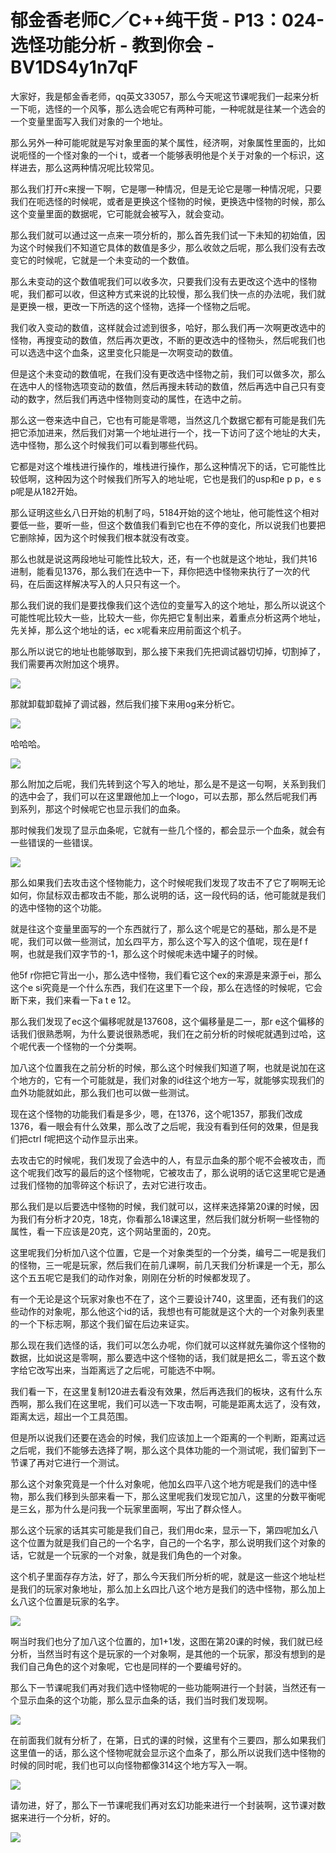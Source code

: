 # 郁金香老师C／C++纯干货 - P13：024-选怪功能分析 - 教到你会 - BV1DS4y1n7qF

大家好，我是郁金香老师，qq英文33057，那么今天呢这节课呢我们一起来分析一下呃，选怪的一个风筝，那么选会呢它有两种可能，一种呢就是往某一个选会的一个变量里面写入我们对象的一个地址。

那么另外一种可能呢就是写对象里面的某个属性，经济啊，对象属性里面的，比如说呃怪的一个怪对象的一个i t，或者一个能够表明他是个关于对象的一个标识，这样进去，那么这两种情况呢比较常见。

那么我们打开c来搜一下啊，它是哪一种情况，但是无论它是哪一种情况呢，只要我们在呃选怪的时候呢，或者是更换这个怪物的时候，更换选中怪物的时候，那么这个变量里面的数据呢，它可能就会被写入，就会变动。

那么我们就可以通过这一点来一项分析的，那么首先我们试一下未知的初始值，因为这个时候我们不知道它具体的数值是多少，那么收敛之后呢，那么我们没有去改变它的时候呢，它就是一个未变动的一个数值。

那么未变动的这个数值呢我们可以收多次，只要我们没有去更改这个选中的怪物呢，我们都可以收，但这种方式来说的比较慢，那么我们快一点的办法呢，我们就是更换一根，更改一下所选的这个怪物，选择一个怪物之后呢。

我们收入变动的数值，这样就会过滤到很多，哈好，那么我们再一次啊更改选中的怪物，再搜变动的数值，然后再次更改，不断的更改选中的怪物头，然后呢我们也可以选选中这个血条，这里变化只能是一次啊变动的数值。

但是这个未变动的数值呢，在我们没有更改选中怪物之前，我们可以做多次，那么在选中人的怪物选项变动的数值，然后再搜未转动的数值，然后再选中自己只有变动的数字，然后我们再选中怪物则变动的属性，在选中之前。

那么这一卷来选中自己，它也有可能是零嗯，当然这几个数据它都有可能是我们先把它添加进来，然后我们对第一个地址进行一个，找一下访问了这个地址的大夫，选中怪物，那么这个时候我们可以看到哪些代码。

它都是对这个堆栈进行操作的，堆栈进行操作，那么这种情况下的话，它可能性比较低啊，这种因为这个时候我们所写入的地址呢，它也是我们的usp和e p p，e s p呢是从182开始。

那么证明这些幺八日开始的机制了吗，5184开始的这个地址，他可能性这个相对要低一些，要听一些，但这个数值我们看到它也在不停的变化，所以说我们也要把它删除掉，因为这个时候我们根本就没有改变。

那么也就是说这两段地址可能性比较大，还，有一个也就是这个地址，我们共16进制，能看见1376，那么我们在选中一下，拜你把选中怪物来执行了一次的代码，在后面这样解决写入的人只只有这一个。

那么我们说的我们是要找像我们这个选位的变量写入的这个地址，那么所以说这个可能性呢比较大一些，比较大一些，你先把它复制出来，着重点分析这两个地址，先关掉，那么这个地址的话，ec x呢看来应用前面这个机子。

那么所以说它的地址也能够取到，那么接下来我们先把调试器切切掉，切割掉了，我们需要再次附加这个境界。

![](img/ffdc93d3cc943d478516643f7ea056e5_1.png)

那就卸载卸载掉了调试器，然后我们接下来用og来分析它。

![](img/ffdc93d3cc943d478516643f7ea056e5_3.png)

哈哈哈。

![](img/ffdc93d3cc943d478516643f7ea056e5_5.png)

那么附加之后呢，我们先转到这个写入的地址，那么是不是这一句啊，关系到我们的选中会了，我们可以在这里跟他加上一个logo，可以去那，那么然后呢我们再到系列，那这个时候呢它也显示我们的血条。

那时候我们发现了显示血条呢，它就有一些几个怪的，都会显示一个血条，就会有一些错误的一些错误。

![](img/ffdc93d3cc943d478516643f7ea056e5_7.png)

那么如果我们去攻击这个怪物能力，这个时候呢我们发现了攻击不了它了啊啊无论如何，你鼠标双击都攻击不能，那么说明的话，这一段代码的话，他可能就是我们的选中怪物的这个功能。

就是往这个变量里面写的一个东西就行了，那么这个呢是它的基础，那么是不是呢，我们可以做一些测试，加幺四平方，那么这个写入的这个值呢，现在是f f啊，也就是我们双字节的-1，那么这个时候呢未选中罐子的时候。

他5f r你把它背出一小，那么选中怪物，我们看它这个ex的来源是来源于ei，那么这个e si究竟是一个什么东西，我们在这里下一个段，那么在选怪的时候呢，它会断下来，我们来看一下a t e 12。

那么我们发现了ec这个偏移呢就是137608，这个偏移量是二一，那r e这个偏移的话我们很熟悉啊，为什么要说很熟悉呢，我们在之前分析的时候呢就遇到过哈，这个呢代表一个怪物的一个分类啊。

加八这个位置我在之前分析的时候，那么这个时候我们知道了啊，也就是说加在这个地方的，它有一个可能就是，我们对象的id往这个地方一写，就能够实现我们的血外功能就如此，那么我们也可以做一些测试。

现在这个怪物的功能我们看是多少，嗯，在1376，这个呢1357，那我们改成1376，看一眼会有什么效果，那么改了之后呢，我没有看到任何的效果，但是我们把ctrl f呢把这个动作显示出来。

去攻击它的时候呢，我们发现了会选中的人，有显示血条的那个呢不会被攻击，而这个呢我们改写的最后的这个怪物呢，它被攻击了，那么说明的话它这里呢它是通过我们怪物的加零碎这个标识了，去对它进行攻击。

那么我们是以后要选中怪物的时候，我们就可以，这样来选择第20课的时候，因为我们有分析才20克，18克，你看那么18课这里，然后我们就分析啊一些怪物的属性，看一下应该是20克，这个网站里面的，20克。

这里呢我们分析加八这个位置，它是一个对象类型的一个分类，编号二一呢是我们的怪物，三一呢是玩家，然后我们在前几课啊，前几天我们分析课是一个无，那么这个五五呢它是我们的动作对象，刚刚在分析的时候都发现了。

有一个无论是这个玩家对象也不在了，这个三要设计740，这里面，还有我们的这些动作的对象呢，那么他这个id的话，我想也有可能就是这个大的一个对象列表里的一个下标志啊，那这个我们留在后边来证实。

那么现在我们选怪的话，我们可以怎么办呢，你们就可以这样就先骗你这个怪物的数据，比如说这是零啊，那么要选中这个怪物的话，我们就是把幺二，零五这个数字给它改写出来，当距离远了之后呢，可能选不中啊。

我们看一下，在这里复制120进去看没有效果，然后再选我们的板块，这有什么东西啊，那么我们在这里呢，我们可以选一下攻击啊，可能是距离太远了，没有效，距离太远，超出一个工具范围。

但是所以说我们还要在选会的时候，我们应该加上一个距离的一个判断，距离过远之后呢，我们不能够去选择了啊，那么这个具体功能的一个测试呢，我们留到下一节课了再对它进行一个测试。

那么这个对象究竟是一个什么对象呢，他加幺四平八这个地方呢是我们的选中怪物，那么我们移到头部来看一下，那么这里呢我们发现它加八，这里的分数平衡呢是三幺，那为什么是问我一个玩家里面啊，写出了群众怪人。

那么这个玩家的话其实可能是我们自己，我们用dc来，显示一下，第四呢加幺八这个位置为就是我们自己的一个名字，自己的一个名字，那么说明我们这个对象的话，它就是一个玩家的一个对象，就是我们角色的一个对象。

这个机子里面存存方法，好了，那么今天我们所分析的呢，就是这一些这个地址栏是我们的玩家对象地址，那么加上幺四比八这个地方是我们的选中怪物，那么加上幺八这个位置是玩家的名字。



![](img/ffdc93d3cc943d478516643f7ea056e5_9.png)

啊当时我们也分了加八这个位置的，加1+1发，这图在第20课的时候，我们就已经分析，当然当时有这个是玩家的一个对象啊，是其他的一个玩家，那没有想到的是我们自己角色的这个对象呢，它也是同样的一个要编号好的。

那么下一节课呢我们再对我们选中怪物呢的一些功能啊进行一个封装，当然还有一个显示血条的这个功能，那么显示血条的话，我们当时我们发现啊。



![](img/ffdc93d3cc943d478516643f7ea056e5_11.png)

在前面我们就有分析了，在第，日式的课的时候，这里有个三要四，那么如果我们这里值一的话，那么这个怪物呢就会显示这个血条了，那么所以说我们选中怪物的时候的同时呢，我们也可以向怪物都像314这个地方写入一啊。



![](img/ffdc93d3cc943d478516643f7ea056e5_13.png)

请勿进，好了，那么下一节课呢我们再对玄幻功能来进行一个封装啊，这节课对数据来进行一个分析，好的。

![](img/ffdc93d3cc943d478516643f7ea056e5_15.png)